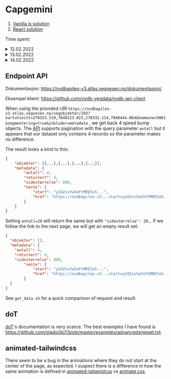 # Capgemini

1. [Vanilla js solution](https://dotnetcarpenter.github.io/capgemini/vanilla/)
1. [React solution](https://dotnetcarpenter.github.io/capgemini/react/)

Time spent:

<details>
<summary>12.02.2022</summary>

+ 11:45-13:15: Logo, favicon, tailwind colors
+ 14:10-14-20: Learning [doT]
+ 14:20-14:50: Setup [doT] with test data
+ 15:15-16:00: Fetch data from endpoint and tranform the data
+ 16:15-16:45: Found and read documentation and added error handling
+ 17:25-17:40: Documented [Endpoint API](#endpoint-api)
+ 17:45-18:35: HTML form
+ 19:10-19:40: Sort speed bumps by date
+ 19:40-20:30: Added basic router
+ 21:00-21:15: Use [doT] to add `<header>`
+ 21:15-22:30: Added page animation
</details>

<details>
<summary>13.02.2022</summary>

+ 13:15-14:20: Design overview page according to wireframe + added correct fonts
+ 14:45-15:45: Design header according to wireframe
+ 17:00-19:30: Design footer according to wireframe
+ 20:00-22:10: Design registration page according to wireframe and assignment
+ 22:20-22:30: Small fixed for registration
+ 22:45-23:00: Put on github pages
+ 23:30-00:50: Scaffolding React app
</details>

<details>
<summary>14.02.2022</summary>

+ 01:30-01:35: Fix CSS in react to work with new HTML structure
+ 01:50-02:50: Implement registration page according to assignment PART I
+ 03:20-06:30: Implement registration page according to assignment PART II
+ 06:30-06:50: Put react app on github pages
+ 07:10-08:30: Implement overview page according to assignment
</details>

## Endpoint API

Dokumentasjon: https://nvdbapiles-v3.atlas.vegvesen.no/dokumentasjon/

Eksempel klient: https://github.com/nvdb-vegdata/nvdb-api-client

When using the provided URI
`https://nvdbapiles-v3.atlas.vegvesen.no/vegobjekter/103?kartutsnitt=270153.519,7040213.023,270332.114,7040444.864&kommune=5001&segmentering=true&inkluder=metadata`
, we get back 4 speed bump objects.
The [API] supports pagination with the query parameter `antall` but it
appears that our dataset only contains 4 records so the parameter makes
no difference.

The result looks a kind to this:

```json
{
	"objekter": [{...},{...},{...},{...}],
	"metadata": {
		"antall": 4,
		"returnert": 4,
		"sidestørrelse": 800,
		"neste": {
			"start": "y24ZxsYwSnFtMRE5xh...",
			"href": "https://nvdbapiles-v3...start=y24ZxsYwSnFtMRE5xh..."
		}
	}
}
```

Setting `antall=20` will return the same but with `"sidestørrelse": 20,`.
If we follow the link to the next page, we will get an empty result set:

```json
{
  "objekter": [],
  "metadata": {
    "antall": 4,
    "returnert": 0,
    "sidestørrelse": 800,
		"neste": {
			"start": "y24ZxsYwSnFtMRE5xh...",
			"href": "https://nvdbapiles-v3...start=y24ZxsYwSnFtMRE5xh..."
		}
  }
}
```

See `get_data.sh` for a quick comparison of request and result.

## doT

[doT]'s documentation is very scarce. The best examples I have found is https://github.com/olado/doT/blob/master/examples/advancedsnippet.txt.

## animated-tailwindcss

There seem to be a bug in the animations where they do not start at the center of the page, as expected.
I suspect there is a difference in how the same animation is defined in [animated-tailwindcss] vs
[animate.css].


[doT]: https://github.com/olado/doT
[API]: https://nvdbapiles-v3.atlas.vegvesen.no/dokumentasjon/
[animated-tailwindcss]: https://github.com/ikcb/animated-tailwindcss
[animate.css]: https://github.com/animate-css/animate.css
